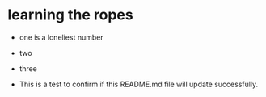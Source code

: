 # learning the ropes

- one is a loneliest number
- two
- three


- This is a test to confirm if this README.md file will update successfully.